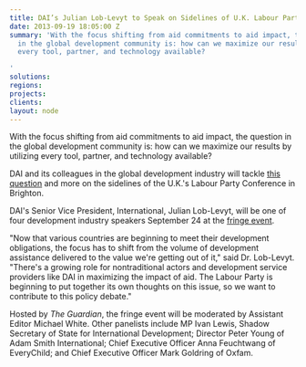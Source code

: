 ```yaml
---
title: DAI’s Julian Lob-Levyt to Speak on Sidelines of U.K. Labour Party Conference
date: 2013-09-19 18:05:00 Z
summary: 'With the focus shifting from aid commitments to aid impact, the question
  in the global development community is: how can we maximize our results by utilizing
  every tool, partner, and technology available?

'
solutions: 
regions: 
projects: 
clients: 
layout: node
---
```


With the focus shifting from aid commitments to aid impact, the question in the global development community is: how can we maximize our results by utilizing every tool, partner, and technology available?

DAI and its colleagues in the global development industry will tackle [this question][1] and more on the sidelines of the U.K.'s Labour Party Conference in Brighton.

DAI's Senior Vice President, International, Julian Lob-Levyt, will be one of four development industry speakers September 24 at the [fringe event][2].

"Now that various countries are beginning to meet their development obligations, the focus has to shift from the volume of development assistance delivered to the value we're getting out of it," said Dr. Lob-Levyt. "There's a growing role for nontraditional actors and development service providers like DAI in maximizing the impact of aid. The Labour Party is beginning to put together its own thoughts on this issue, so we want to contribute to this policy debate."

Hosted by _The Guardian_, the fringe event will be moderated by Assistant Editor Michael White. Other panelists include MP Ivan Lewis, Shadow Secretary of State for International Development; Director Peter Young of Adam Smith International; Chief Executive Officer Anna Feuchtwang of EveryChild; and Chief Executive Officer Mark Goldring of Oxfam.

[1]: http://www.theguardian.com/global-development-professionals-network/advertisement-features/increasing-impact-changing-development-environment
[2]: http://www.theguardian.com/guardian-professional/2013/aug/19/labour-party-conference-brighton-tuesday-24-september
